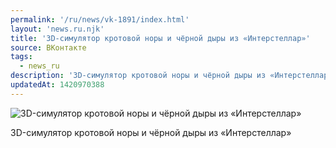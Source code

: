 ```yaml
---
permalink: '/ru/news/vk-1891/index.html'
layout: 'news.ru.njk'
title: '3D-симулятор кротовой норы и чёрной дыры из «Интерстеллар»'
source: ВКонтакте
tags:
  - news_ru
description: '3D-симулятор кротовой норы и чёрной дыры из «Интерстеллар»'
updatedAt: 1420970388
---
```

![3D-симулятор кротовой норы и чёрной дыры из «Интерстеллар»](https://sun9-23.userapi.com/impf/4UGVmoNxmtoD-v0sbAW78XwJ520mObevGqKjJw/GQie4mhzws8.jpg?size=630x430&quality=96&proxy=1&sign=d0cbabe3887380c2afb52894d7ebe349&c_uniq_tag=W9YDllveahn9SQtB7z7RP9NP4dXVLiD5MyAvRVCiKVw&type=album)

3D-симулятор кротовой норы и чёрной дыры из «Интерстеллар»
